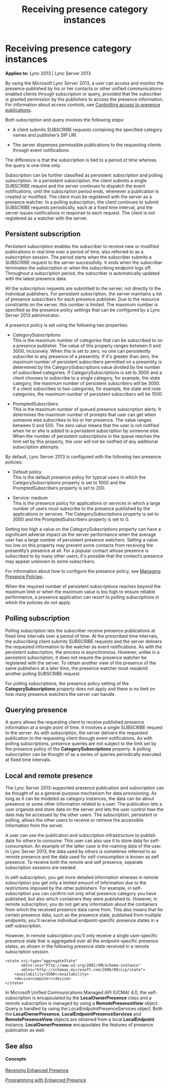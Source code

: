 ﻿---
title: Receiving presence category instances
TOCTitle: Receiving presence category instances
ms:assetid: 071c0511-743b-4665-920e-6d8371aa2097
ms:mtpsurl: https://msdn.microsoft.com/library/Dn454640(v=office.15)
ms:contentKeyID: 57093181
ms.date: 07/24/2014
mtps_version: v=office.15
---

# Receiving presence category instances


**Applies to:** Lync 2013 | Lync Server 2013

 

By using the Microsoft Lync Server 2013, a user can access and monitor the presence published by his or her contacts or other unified communications-enabled clients through subscription or query, provided that the subscriber is granted permission by the publishers to access the presence information. For information about access controls, see [Controlling access to presence publications](controlling-access-to-presence-publications.md).

Both subscription and query involves the following steps:

  - A client submits SUBSCRIBE requests containing the specified category names and publisher’s SIP URI.

  - The server dispenses permissible publications to the requesting clients through event notifications.

The difference is that the subscription is tied to a period of time whereas the query is one-time only.

Subscription can be further classified as persistent subscription and polling subscription. In a persistent subscription, the client submits a single SUBSCRIBE request and the server continues to dispatch the event notifications, until the subscription period ends, whenever a publication is created or modified. The client must be registered with the server as a presence watcher. In a polling subscription, the client continues to submit SUBSCRIBE requests periodically, each at a fixed time interval, and the server issues notifications in response to each request. The client is not registered as a watcher with the server.

## Persistent subscription

Persistent subscription enables the subscriber to receive new or modified publications in real time over a period of time, also referred to as a subscription session. The period starts when the subscriber submits a SUBSCRIBE request to the server successfully. It ends when the subscriber terminates the subscription or when the subscribing endpoint logs off. Throughout a subscription period, the subscriber is automatically updated with the latest presence data.

All the subscription requests are submitted to the server, not directly to the individual publishers. For persistent subscription, the server maintains a list of presence subscribers for each presence publisher. Due to the resource constraints on the server, this number is limited. The maximum number is specified as the presence policy settings that can be configured by a Lync Server 2013 administrator.

A presence policy is set using the following two properties:

  - CategorySubscriptions  
    This is the maximum number of categories that can be subscribed to on a presence publisher. The value of this property ranges between 0 and 3000, inclusively. When this is set to zero, no one can persistently subscribe to any presence of a presentity. If it's greater than zero, the maximum number of persistent subscribers permitted on a presentity is determined by the CategorySubscriptions value divided by the number of subscribed categories. If CategorySubscriptions is set to 3000 and a client chooses to subscribe to a single category, for example, the state category, the maximum number of persistent subscribers will be 3000. If a client subscribes to two categories, for example, the state and note categories, the maximum number of persistent subscribers will be 1500.

  - PromptedSubscribers  
    This is the maximum number of queued presence subscription alerts. It determines the maximum number of prompts that user can get when someone else subscribes to his or her presence. The value ranges between 0 and 500. The zero value means that the user is not notified when he or she is added to a persistent subscription by someone else. When the number of persistent subscriptions in the queue reaches the limit set by this property, the user will not be notified of any additional subscription attempts.

By default, Lync Server 2013 is configured with the following two presence policies:

  - Default policy  
    This is the default presence policy for typical users in which the CategorySubscriptions property is set to 1000 and the PromptedSubscribers property is set to 200.

  - Service: medium  
    This is the presence policy for applications or services in which a large number of users must subscribe to the presence published by the applications or services. The CategorySubscriptions property is set to 3000 and the PromptedSubscribers property is set to 0.

Setting too high a value on the CategorySubscriptions property can have a significant adverse impact on the server performance when the average user has a large number of persistent presence watchers. Setting a value too low on this property may prevent some contacts from receiving the presentity’s presence at all. For a popular contact whose presence is subscribed to by many other users, it's possible that the contact’s presence may appear unknown to some subscribers.

For information about how to configure the presence policy, see [Managing Presence Policies](http://go.microsoft.com/fwlink/?linkid=188704).

When the required number of persistent subscriptions reaches beyond the maximum limit or when the maximum value is too high to ensure reliable performance, a presence application can resort to polling subscriptions in which the policies do not apply.

## Polling subscription

Polling subscription lets the subscriber receive presence publications at fixed time intervals over a period of time. At the prescribed time intervals, the subscribing client submits SUBSCRIBE requests and the server delivers the requested information to the watcher as event notifications. As with the persistent subscription, the process is asynchronous. However, unlike in a persistent subscription, it does not require the presence watcher be registered with the server. To obtain another view of the presence of the same publishers at a later time, the presence watcher must resubmit another polling SUBSCRIBE request.

For polling subscriptions, the presence policy setting of the **CategorySubscriptions** property does not apply and there is no limit on how many presence watchers the server can handle.

## Querying presence

A query allows the requesting client to receive published presence information at a single point of time. It involves a single SUBSCRIBE request to the server. As with subscription, the server delivers the requested publication to the requesting client through event notifications. As with polling subscriptions, presence queries are not subject to the limit set by the presence policy of the **CategorySubscriptions** property. A polling subscription can be thought of as a series of queries periodically executed at fixed time intervals.

## Local and remote presence

The Lync Server 2013-supported presence publication and subscription can be thought of as a general-purpose mechanism for data provisioning. As long as it can be modeled as category instances, the data can be about presence or some other information related to a user. The publication lets a user organize and store data on the server and lets the user control how the data may be accessed by the other users. The subscription, persistent or polling, allows the other users to receive or retrieve the accessible information from the server.

A user can use the publication and subscription infrastructure to publish data for others to consume. This user can also use it to store data for self-consumption. An example of the latter case is the roaming data of the user. In Lync Server 2013, the data used by others is sometimes referred to as remote presence and the data used for self-consumption is known as self presence. To receive both the remote and self presence, separate subscription sessions are needed.

In self-subscription, you get more detailed information whereas in remote subscription you get only a limited amount of information due to the restrictions imposed by the other publishers. For example, in self-subscription you can confirm not only what presence category you have published, but also which containers they were published to. However, in remote subscription, you do not get any information about the containers from which the received presence data came from. This also means that for certain presence data, such as the presence state, published from multiple endpoints, you'll receive individual endpoint-specific presence states in a self-subscription.

However, in remote subscription you'll only receive a single user-specific presence state that is aggregated over all the endpoint-specific presence states, as shown in the following presence state received in a remote subscription session.

    <state xsi:type="aggregateState" 
           xmlns:xsi="http://www.w3.org/2001/XMLSchema-instance" 
           xmlns="http://schemas.microsoft.com/2006/09/sip/state">
        <availability>3500</availability>
        <device>computer</device>
    </state>

In Microsoft Unified Communications Managed API (UCMA) 4.0, the self-subscription is encapsulated by the **LocalOwnerPresence** class and a remote subscription is managed by using a **RemotePresenceView** object. Query is handled by using the LocalEndpointPresenceServices object. Both the **LocalOwnerPresence**, **LocalEndpointPresenceServices** and **RemotePresenceView** objects are obtained from a local **LocalEndpoint** instance. **LocalOwnerPresence** encapsulates the features of presence publication as well.

## See also

#### Concepts

[Receiving Enhanced Presence](receiving-enhanced-presence.md)

[Programming with Enhanced Presence](programming-with-enhanced-presence.md)

